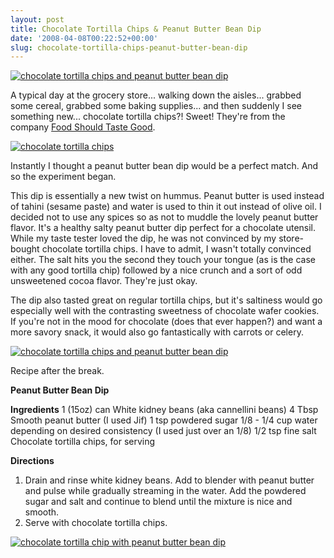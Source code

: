 ```yaml
---
layout: post
title: Chocolate Tortilla Chips & Peanut Butter Bean Dip
date: '2008-04-08T00:22:52+00:00'
slug: chocolate-tortilla-chips-peanut-butter-bean-dip
---
```

<a href="http://www.flickr.com/photos/kstar810/2397105857/"><img src="http://farm4.static.flickr.com/3066/2397105857_dfa342d9cb.jpg?v=0" alt="chocolate tortilla chips and peanut butter bean dip" /></a>

A typical day at the grocery store... walking down the aisles... grabbed some cereal, grabbed some baking supplies... and then suddenly I see something new... chocolate tortilla chips?! Sweet! They're from the company <a href="http://www.foodshouldtastegood.com/">Food Should Taste Good</a>.

<a href="http://www.flickr.com/photos/kstar810/2397107053/in/photostream/"><img src="http://farm3.static.flickr.com/2309/2397107053_bd90371d2f.jpg?v=0" alt="chocolate tortilla chips" /></a>

Instantly I thought a peanut butter bean dip would be a perfect match. And so the experiment began.

This dip is essentially a new twist on hummus. Peanut butter is used instead of tahini (sesame paste) and water is used to thin it out instead of olive oil. I decided not to use any spices so as not to muddle the lovely peanut butter flavor. It's a healthy salty peanut butter dip perfect for a chocolate utensil. While my taste tester loved the dip, he was not convinced by my store-bought chocolate tortilla chips. I have to admit, I wasn't totally convinced either. The salt hits you the second they touch your tongue (as is the case with any good tortilla chip) followed by a nice crunch and a sort of odd unsweetened cocoa flavor. They're just okay. 

The dip also tasted great on regular tortilla chips, but it's saltiness would go especially well with the contrasting sweetness of chocolate wafer cookies. If you're not in the mood for chocolate (does that ever happen?) and want a more savory snack, it would also go fantastically with carrots or celery.

<a href="http://flickr.com/photos/kstar810/2397106533/"><img src="http://farm3.static.flickr.com/2330/2397106533_ec40f358d6.jpg?v=0" alt="chocolate tortilla chips and peanut butter bean dip" /></a>

Recipe after the break.

<!--more-->

<strong>Peanut Butter Bean Dip</strong>

<strong>Ingredients</strong>
1 (15oz) can White kidney beans (aka cannellini beans)
4 Tbsp Smooth peanut butter (I used Jif)
1 tsp powdered sugar
1/8 - 1/4 cup water depending on desired consistency (I used just over an 1/8)
1/2 tsp fine salt
Chocolate tortilla chips, for serving

<strong>Directions</strong>
1. Drain and rinse white kidney beans. Add to blender with peanut butter and pulse while gradually streaming in the water. Add the powdered sugar and salt and continue to blend until the mixture is nice and smooth.
2. Serve with chocolate tortilla chips.

<a href="http://www.flickr.com/photos/kstar810/2397936722/"><img src="http://farm3.static.flickr.com/2213/2397936722_f570364905.jpg?v=0" alt="chocolate tortilla chip with peanut butter bean dip" /></a>
